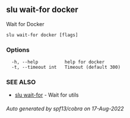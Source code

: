 ## slu wait-for docker

Wait for Docker

```
slu wait-for docker [flags]
```

### Options

```
  -h, --help          help for docker
  -t, --timeout int   Timeout (default 300)
```

### SEE ALSO

* [slu wait-for](slu_wait-for.md)	 - Wait for utils

###### Auto generated by spf13/cobra on 17-Aug-2022
